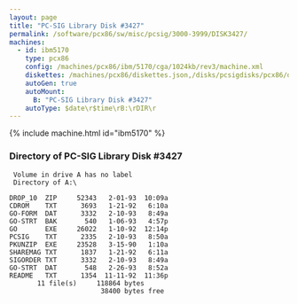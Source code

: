 ```yaml
---
layout: page
title: "PC-SIG Library Disk #3427"
permalink: /software/pcx86/sw/misc/pcsig/3000-3999/DISK3427/
machines:
  - id: ibm5170
    type: pcx86
    config: /machines/pcx86/ibm/5170/cga/1024kb/rev3/machine.xml
    diskettes: /machines/pcx86/diskettes.json,/disks/pcsigdisks/pcx86/diskettes.json
    autoGen: true
    autoMount:
      B: "PC-SIG Library Disk #3427"
    autoType: $date\r$time\rB:\rDIR\r
---
```


{% include machine.html id="ibm5170" %}

### Directory of PC-SIG Library Disk #3427

     Volume in drive A has no label
     Directory of A:\

    DROP_10  ZIP     52343   2-01-93  10:09a
    CDROM    TXT      3693   1-21-92   6:10a
    GO-FORM  DAT      3332   2-10-93   8:49a
    GO-STRT  BAK       540   1-06-93   4:57p
    GO       EXE     26022   1-10-92  12:14p
    PCSIG    TXT      2335   2-10-93   8:50a
    PKUNZIP  EXE     23528   3-15-90   1:10a
    SHAREMAG TXT      1837   1-21-92   6:11a
    SIGORDER TXT      3332   2-10-93   8:49a
    GO-STRT  DAT       548   2-26-93   8:52a
    README   TXT      1354  11-11-92  11:36p
           11 file(s)     118864 bytes
                           38400 bytes free
